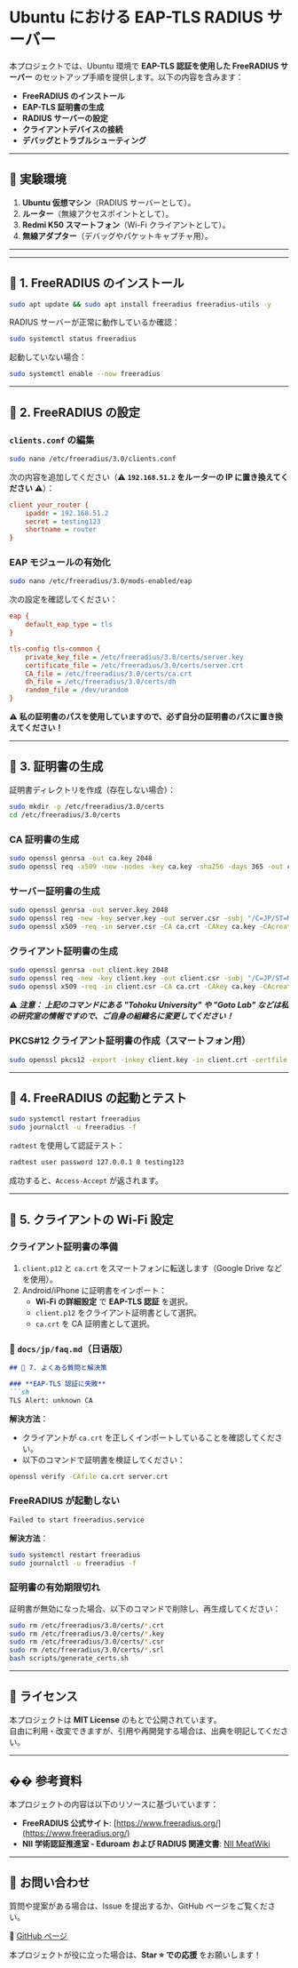 # Ubuntu における EAP-TLS RADIUS サーバー

本プロジェクトでは、Ubuntu 環境で **EAP-TLS 認証を使用した FreeRADIUS サーバー** のセットアップ手順を提供します。以下の内容を含みます：
- **FreeRADIUS のインストール**
- **EAP-TLS 証明書の生成**
- **RADIUS サーバーの設定**
- **クライアントデバイスの接続**
- **デバッグとトラブルシューティング**

---

## 🚀 実験環境
1. **Ubuntu 仮想マシン**（RADIUS サーバーとして）。
2. **ルーター**（無線アクセスポイントとして）。
3. **Redmi K50 スマートフォン**（Wi-Fi クライアントとして）。
4. **無線アダプター**（デバッグやパケットキャプチャ用）。

---


---

## 📌 1. FreeRADIUS のインストール
```sh
sudo apt update && sudo apt install freeradius freeradius-utils -y
```

RADIUS サーバーが正常に動作しているか確認：
```sh
sudo systemctl status freeradius
```

起動していない場合：
```sh
sudo systemctl enable --now freeradius
```

---

## 📌 2. FreeRADIUS の設定

### **`clients.conf` の編集**
```sh
sudo nano /etc/freeradius/3.0/clients.conf
```
次の内容を追加してください（⚠️ **`192.168.51.2` をルーターの IP に置き換えてください** ⚠️）：
```ini
client your_router {
    ipaddr = 192.168.51.2  
    secret = testing123  
    shortname = router  
}
```

### **EAP モジュールの有効化**
```sh
sudo nano /etc/freeradius/3.0/mods-enabled/eap
```
次の設定を確認してください：
```ini
eap {
    default_eap_type = tls
}

tls-config tls-common {
    private_key_file = /etc/freeradius/3.0/certs/server.key
    certificate_file = /etc/freeradius/3.0/certs/server.crt
    CA_file = /etc/freeradius/3.0/certs/ca.crt
    dh_file = /etc/freeradius/3.0/certs/dh
    random_file = /dev/urandom
}
```

⚠️ **私の証明書のパスを使用していますので、必ず自分の証明書のパスに置き換えてください！**

---

## 📌 3. 証明書の生成
証明書ディレクトリを作成（存在しない場合）：
```sh
sudo mkdir -p /etc/freeradius/3.0/certs
cd /etc/freeradius/3.0/certs
```

### **CA 証明書の生成**
```sh
sudo openssl genrsa -out ca.key 2048
sudo openssl req -x509 -new -nodes -key ca.key -sha256 -days 365 -out ca.crt -subj "/C=JP/ST=Miyagi/L=Sendai/O=Tohoku University/OU=Goto Lab/CN=CA"
```

### **サーバー証明書の生成**
```sh
sudo openssl genrsa -out server.key 2048
sudo openssl req -new -key server.key -out server.csr -subj "/C=JP/ST=Miyagi/L=Sendai/O=Tohoku University/OU=Goto Lab/CN=radius-server.local"
sudo openssl x509 -req -in server.csr -CA ca.crt -CAkey ca.key -CAcreateserial -out server.crt -days 365 -sha256
```

### **クライアント証明書の生成**
```sh
sudo openssl genrsa -out client.key 2048
sudo openssl req -new -key client.key -out client.csr -subj "/C=JP/ST=Miyagi/L=Sendai/O=Tohoku University/OU=Goto Lab/CN=client"
sudo openssl x509 -req -in client.csr -CA ca.crt -CAkey ca.key -CAcreateserial -out client.crt -days 365 -sha256
```

⚠️ ***注意：
上記のコマンドにある "Tohoku University" や "Goto Lab" などは私の研究室の情報ですので、ご自身の組織名に変更してください！***

### **PKCS#12 クライアント証明書の作成（スマートフォン用）**
```sh
sudo openssl pkcs12 -export -inkey client.key -in client.crt -certfile ca.crt -out client.p12
```

---

## 📌 4. FreeRADIUS の起動とテスト
```sh
sudo systemctl restart freeradius
sudo journalctl -u freeradius -f
```

`radtest` を使用して認証テスト：
```sh
radtest user password 127.0.0.1 0 testing123
```
成功すると、`Access-Accept` が返されます。

---

## 📌 5. クライアントの Wi-Fi 設定

### **クライアント証明書の準備**
1. `client.p12` と `ca.crt` をスマートフォンに転送します（Google Drive などを使用）。
2. Android/iPhone に証明書をインポート：
   - **Wi-Fi の詳細設定** で **EAP-TLS 認証** を選択。
   - `client.p12` をクライアント証明書として選択。
   - `ca.crt` を CA 証明書として選択。

### **📄 `docs/jp/faq.md`（日语版）**
```markdown
## 🔧 7. よくある質問と解決策

### **EAP-TLS 認証に失敗**
```sh
TLS Alert: unknown CA
```
**解決方法**：
- クライアントが `ca.crt` を正しくインポートしていることを確認してください。
- 以下のコマンドで証明書を検証してください：
```sh
openssl verify -CAfile ca.crt server.crt
```

### **FreeRADIUS が起動しない**
```sh
Failed to start freeradius.service
```
**解決方法**：
```sh
sudo systemctl restart freeradius
sudo journalctl -u freeradius -f
```

### **証明書の有効期限切れ**
証明書が無効になった場合、以下のコマンドで削除し、再生成してください：
```sh
sudo rm /etc/freeradius/3.0/certs/*.crt
sudo rm /etc/freeradius/3.0/certs/*.key
sudo rm /etc/freeradius/3.0/certs/*.csr
sudo rm /etc/freeradius/3.0/certs/*.srl
bash scripts/generate_certs.sh
```

---

## 📜 ライセンス
本プロジェクトは **MIT License** のもとで公開されています。  
自由に利用・改変できますが、引用や再開発する場合は、出典を明記してください。

---

## �� 参考資料
本プロジェクトの内容は以下のリソースに基づいています：
- **FreeRADIUS 公式サイト**: [https://www.freeradius.org/](https://www.freeradius.org/)
- **NII 学術認証推進室 - Eduroam および RADIUS 関連文書**: [NII MeatWiki](https://meatwiki.nii.ac.jp/confluence/pages/viewpage.action?pageId=94340973)

---

## 📩 お問い合わせ
質問や提案がある場合は、Issue を提出するか、GitHub ページをご覧ください。

🔗 [GitHub ページ](https://github.com/yangxir)  

本プロジェクトが役に立った場合は、**Star ⭐ での応援** をお願いします！
